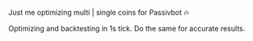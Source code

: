 Just me optimizing multi | single coins for Passivbot 🔥

Optimizing and backtesting in 1s tick. Do the same for accurate results.
